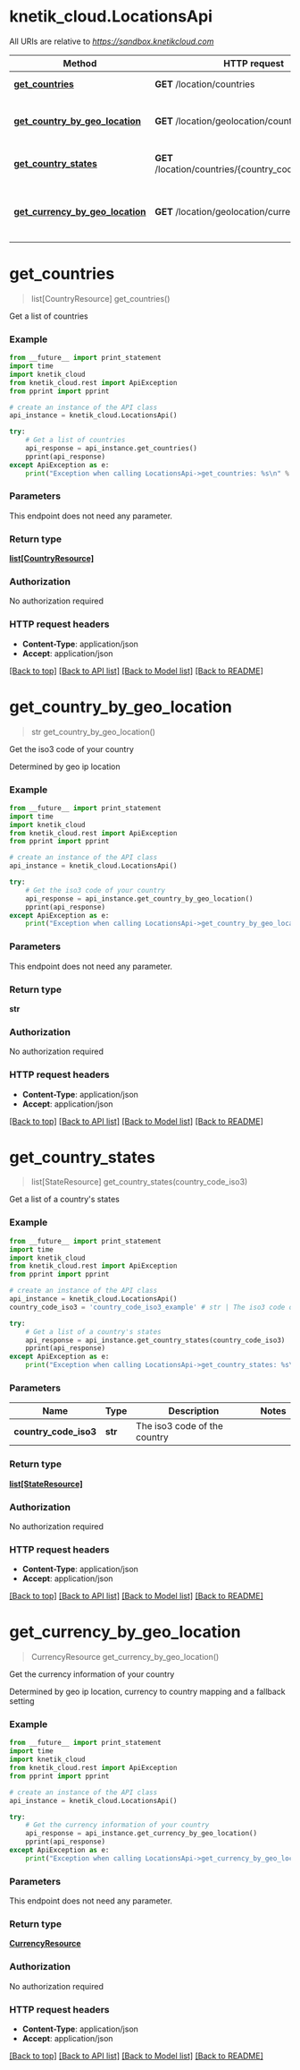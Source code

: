 # knetik_cloud.LocationsApi

All URIs are relative to *https://sandbox.knetikcloud.com*

Method | HTTP request | Description
------------- | ------------- | -------------
[**get_countries**](LocationsApi.md#get_countries) | **GET** /location/countries | Get a list of countries
[**get_country_by_geo_location**](LocationsApi.md#get_country_by_geo_location) | **GET** /location/geolocation/country | Get the iso3 code of your country
[**get_country_states**](LocationsApi.md#get_country_states) | **GET** /location/countries/{country_code_iso3}/states | Get a list of a country&#39;s states
[**get_currency_by_geo_location**](LocationsApi.md#get_currency_by_geo_location) | **GET** /location/geolocation/currency | Get the currency information of your country


# **get_countries**
> list[CountryResource] get_countries()

Get a list of countries

### Example 
```python
from __future__ import print_statement
import time
import knetik_cloud
from knetik_cloud.rest import ApiException
from pprint import pprint

# create an instance of the API class
api_instance = knetik_cloud.LocationsApi()

try: 
    # Get a list of countries
    api_response = api_instance.get_countries()
    pprint(api_response)
except ApiException as e:
    print("Exception when calling LocationsApi->get_countries: %s\n" % e)
```

### Parameters
This endpoint does not need any parameter.

### Return type

[**list[CountryResource]**](CountryResource.md)

### Authorization

No authorization required

### HTTP request headers

 - **Content-Type**: application/json
 - **Accept**: application/json

[[Back to top]](#) [[Back to API list]](../README.md#documentation-for-api-endpoints) [[Back to Model list]](../README.md#documentation-for-models) [[Back to README]](../README.md)

# **get_country_by_geo_location**
> str get_country_by_geo_location()

Get the iso3 code of your country

Determined by geo ip location

### Example 
```python
from __future__ import print_statement
import time
import knetik_cloud
from knetik_cloud.rest import ApiException
from pprint import pprint

# create an instance of the API class
api_instance = knetik_cloud.LocationsApi()

try: 
    # Get the iso3 code of your country
    api_response = api_instance.get_country_by_geo_location()
    pprint(api_response)
except ApiException as e:
    print("Exception when calling LocationsApi->get_country_by_geo_location: %s\n" % e)
```

### Parameters
This endpoint does not need any parameter.

### Return type

**str**

### Authorization

No authorization required

### HTTP request headers

 - **Content-Type**: application/json
 - **Accept**: application/json

[[Back to top]](#) [[Back to API list]](../README.md#documentation-for-api-endpoints) [[Back to Model list]](../README.md#documentation-for-models) [[Back to README]](../README.md)

# **get_country_states**
> list[StateResource] get_country_states(country_code_iso3)

Get a list of a country's states

### Example 
```python
from __future__ import print_statement
import time
import knetik_cloud
from knetik_cloud.rest import ApiException
from pprint import pprint

# create an instance of the API class
api_instance = knetik_cloud.LocationsApi()
country_code_iso3 = 'country_code_iso3_example' # str | The iso3 code of the country

try: 
    # Get a list of a country's states
    api_response = api_instance.get_country_states(country_code_iso3)
    pprint(api_response)
except ApiException as e:
    print("Exception when calling LocationsApi->get_country_states: %s\n" % e)
```

### Parameters

Name | Type | Description  | Notes
------------- | ------------- | ------------- | -------------
 **country_code_iso3** | **str**| The iso3 code of the country | 

### Return type

[**list[StateResource]**](StateResource.md)

### Authorization

No authorization required

### HTTP request headers

 - **Content-Type**: application/json
 - **Accept**: application/json

[[Back to top]](#) [[Back to API list]](../README.md#documentation-for-api-endpoints) [[Back to Model list]](../README.md#documentation-for-models) [[Back to README]](../README.md)

# **get_currency_by_geo_location**
> CurrencyResource get_currency_by_geo_location()

Get the currency information of your country

Determined by geo ip location, currency to country mapping and a fallback setting

### Example 
```python
from __future__ import print_statement
import time
import knetik_cloud
from knetik_cloud.rest import ApiException
from pprint import pprint

# create an instance of the API class
api_instance = knetik_cloud.LocationsApi()

try: 
    # Get the currency information of your country
    api_response = api_instance.get_currency_by_geo_location()
    pprint(api_response)
except ApiException as e:
    print("Exception when calling LocationsApi->get_currency_by_geo_location: %s\n" % e)
```

### Parameters
This endpoint does not need any parameter.

### Return type

[**CurrencyResource**](CurrencyResource.md)

### Authorization

No authorization required

### HTTP request headers

 - **Content-Type**: application/json
 - **Accept**: application/json

[[Back to top]](#) [[Back to API list]](../README.md#documentation-for-api-endpoints) [[Back to Model list]](../README.md#documentation-for-models) [[Back to README]](../README.md)


